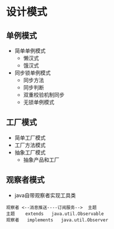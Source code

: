 # 设计模式
## 单例模式
* 简单单例模式
    * 懒汉式
    * 饿汉式
* 同步锁单例模式
    * 同步方法
    * 同步判断
    * 双重校验机制同步
    * 无锁单例模式
## 工厂模式
* 简单工厂模式
* 工厂方法模式
* 抽象工厂模式
    * 抽象产品和工厂
## 观察者模式 
* java自带观察者实现工具类  
```
观察者 <--消息推送----订阅服务-->  主题  
主题    extends   java.util.Observable  
观察者   implements   java.util.Observer
```

